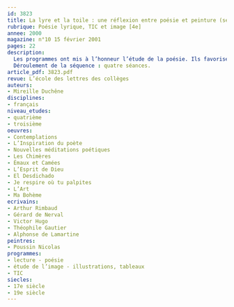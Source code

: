```yaml
---
id: 3823
title: La lyre et la toile : une réflexion entre poésie et peinture (séquence)
rubrique: Poésie lyrique, TIC et image [4e]
annee: 2000
magazine: n°10 15 février 2001
pages: 22
description: 
  Les programmes ont mis à l’honneur l’étude de la poésie. Ils favorisent également l’exploitation de l’image et des technologies de l’information. Un groupement de poèmes du XIXe siècle français et les collections présentées sur le site [Louvre.edu] constituent les matériaux de travail de cette séquence. Accorder la voix du poète et le pinceau du peintre grâce aux ressources en ligne, réunir la lyre et la toile : ce n’est pas un simple jeu sur les sens du mot « toile », le lieu d’expression du peintre et cet autre lieu d’expression et d’information que constitue désormais la toile mondiale. C’est aussi une invitation à introduire les outils d’aujourd’hui dans les pratiques d’enseignement de ces « passeurs culturels » que sont les professeurs.
  Déroulement de la séquence : quatre séances.
article_pdf: 3823.pdf
revue: L’école des lettres des collèges
auteurs:
- Mireille Duchêne
disciplines:
- français
niveau_etudes:
- quatrième
- troisième
oeuvres:
- Contemplations
- L’Inspiration du poète
- Nouvelles méditations poétiques
- Les Chimères
- Émaux et Camées
- L’Esprit de Dieu
- El Desdichado
- Je respire où tu palpites
- L’Art
- Ma Bohème
ecrivains:
- Arthur Rimbaud
- Gérard de Nerval
- Victor Hugo
- Théophile Gautier
- Alphonse de Lamartine
peintres:
- Poussin Nicolas
programmes:
- lecture - poésie
- étude de l’image - illustrations, tableaux
- TIC
siecles:
- 17e siècle
- 19e siècle
---
```

